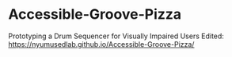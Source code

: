 # Accessible-Groove-Pizza
Prototyping a Drum Sequencer for Visually Impaired Users
Edited: https://nyumusedlab.github.io/Accessible-Groove-Pizza/
